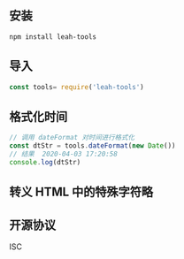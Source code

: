 ## 安装

```
npm install leah-tools
```

## 导入

```js
const tools= require('leah-tools')
```

## 格式化时间

```js
// 调用 dateFormat 对时间进行格式化
const dtStr = tools.dateFormat(new Date())
// 结果  2020-04-03 17:20:58
console.log(dtStr)
```

## 转义 HTML 中的特殊字符略


## 开源协议

ISC
